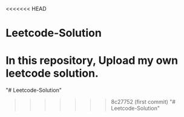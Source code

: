 <<<<<<< HEAD
# Leetcode-Solution
In this repository, Upload my own leetcode solution.
=======
"# Leetcode-Solution" 
>>>>>>> 8c27752 (first commit)
"# Leetcode-Solution" 
